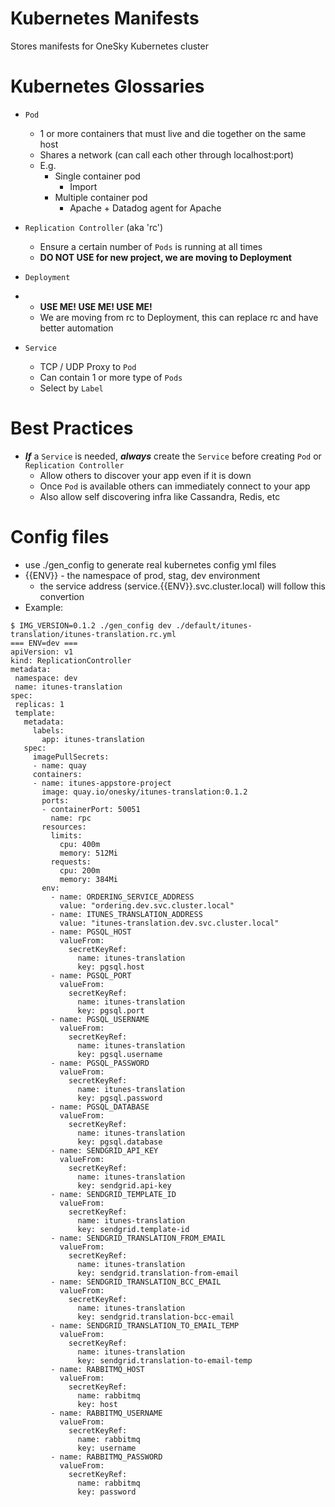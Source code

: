 # Kubernetes Manifests
Stores manifests for OneSky Kubernetes cluster

# Kubernetes Glossaries
- `Pod`
  - 1 or more containers that must live and die together on the same host
  - Shares a network (can call each other through localhost:port)
  - E.g.
    - Single container pod
      - Import
    - Multiple container pod
      - Apache + Datadog agent for Apache

- `Replication Controller` (aka 'rc')
  - Ensure a certain number of `Pods` is running at all times
  - **DO NOT USE for new project, we are moving to Deployment**

- `Deployment`
- - **USE ME! USE ME! USE ME!**
  - We are moving from rc to Deployment, this can replace rc and have better automation

- `Service`
  - TCP / UDP Proxy to `Pod`
  - Can contain 1 or more type of `Pods`
  - Select by `Label`


# Best Practices
- ***If*** a `Service` is needed, ***always*** create the `Service` before creating `Pod` or `Replication Controller`
  - Allow others to discover your app even if it is down
  - Once `Pod` is available others can immediately connect to your app
  - Also allow self discovering infra like Cassandra, Redis, etc

# Config files
- use ./gen\_config to generate real kubernetes config yml files
- {{ENV}} - the namespace of prod, stag, dev environment
  - the service address (service.{{ENV}}.svc.cluster.local) will follow this convertion 
- Example:
 ```
$ IMG_VERSION=0.1.2 ./gen_config dev ./default/itunes-translation/itunes-translation.rc.yml
=== ENV=dev ===
apiVersion: v1
kind: ReplicationController
metadata:
  namespace: dev
  name: itunes-translation
spec:
  replicas: 1 
  template:
    metadata:
      labels:
        app: itunes-translation
    spec:
      imagePullSecrets:
      - name: quay
      containers:
      - name: itunes-appstore-project
        image: quay.io/onesky/itunes-translation:0.1.2
        ports:
        - containerPort: 50051
          name: rpc
        resources:
          limits:
            cpu: 400m
            memory: 512Mi
          requests:
            cpu: 200m
            memory: 384Mi
        env:
          - name: ORDERING_SERVICE_ADDRESS
            value: "ordering.dev.svc.cluster.local"
          - name: ITUNES_TRANSLATION_ADDRESS
            value: "itunes-translation.dev.svc.cluster.local"
          - name: PGSQL_HOST
            valueFrom:
              secretKeyRef:
                name: itunes-translation
                key: pgsql.host
          - name: PGSQL_PORT
            valueFrom:
              secretKeyRef:
                name: itunes-translation
                key: pgsql.port
          - name: PGSQL_USERNAME
            valueFrom:
              secretKeyRef:
                name: itunes-translation
                key: pgsql.username
          - name: PGSQL_PASSWORD
            valueFrom:
              secretKeyRef:
                name: itunes-translation
                key: pgsql.password
          - name: PGSQL_DATABASE
            valueFrom:
              secretKeyRef:
                name: itunes-translation
                key: pgsql.database
          - name: SENDGRID_API_KEY
            valueFrom:
              secretKeyRef:
                name: itunes-translation
                key: sendgrid.api-key
          - name: SENDGRID_TEMPLATE_ID
            valueFrom:
              secretKeyRef:
                name: itunes-translation
                key: sendgrid.template-id
          - name: SENDGRID_TRANSLATION_FROM_EMAIL
            valueFrom:
              secretKeyRef:
                name: itunes-translation
                key: sendgrid.translation-from-email
          - name: SENDGRID_TRANSLATION_BCC_EMAIL
            valueFrom:
              secretKeyRef:
                name: itunes-translation
                key: sendgrid.translation-bcc-email
          - name: SENDGRID_TRANSLATION_TO_EMAIL_TEMP
            valueFrom:
              secretKeyRef:
                name: itunes-translation
                key: sendgrid.translation-to-email-temp
          - name: RABBITMQ_HOST
            valueFrom:
              secretKeyRef:
                name: rabbitmq
                key: host
          - name: RABBITMQ_USERNAME
            valueFrom:
              secretKeyRef:
                name: rabbitmq
                key: username
          - name: RABBITMQ_PASSWORD
            valueFrom:
              secretKeyRef:
                name: rabbitmq
                key: password

 ```
